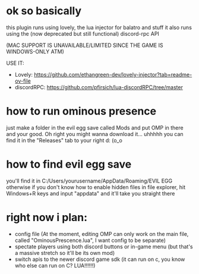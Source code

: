 # ok so basically
this plugin runs using lovely, the lua injector for balatro and stuff
it also runs using the (now deprecated but still functional) discord-rpc API

(MAC SUPPORT IS UNAVAILABLE/LIMITED SINCE THE GAME IS WINDOWS-ONLY ATM)

USE IT: 
- Lovely: https://github.com/ethangreen-dev/lovely-injector?tab=readme-ov-file
- discordRPC: https://github.com/pfirsich/lua-discordRPC/tree/master

# how to run ominous presence
just make a folder in the evil egg save called Mods and put OMP in there and your good. 
Oh right you might wanna download it... uhhhhh you can find it in the "Releases" tab to your right d: (o_o

# how to find evil egg save
you'll find it in C:/Users/yourusername/AppData/Roaming/EVIL EGG
otherwise if you don't know how to enable hidden files in file explorer, hit Windows+R keys and input "appdata" and it'll take you straight there

# right now i plan:
- config file (At the moment, editing OMP can only work on the main file, called "OminousPrescence.lua", I want config to be separate)
- spectate players using both discord buttons or in-game menu (but that's a massive stretch so it'll be its own mod)
- switch apis to the newer discord game sdk (it can run on c, you know who else can run on C? LUA!!!!!!)

